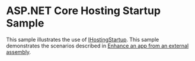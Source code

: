 # ASP.NET Core Hosting Startup Sample

This sample illustrates the use of [IHostingStartup](https://docs.microsoft.com/dotnet/api/microsoft.aspnetcore.hosting.ihostingstartup). This sample demonstrates the scenarios described in [Enhance an app from an external assembly](https://docs.microsoft.com/aspnet/core/fundamentals/configuration/platform-specific-configuration).
